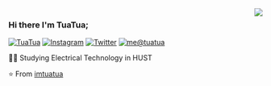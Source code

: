 <img align='right' src="https://github-readme-stats.vercel.app/api?username=imtuatua&show_icons=true">

### Hi there I'm TuaTua;

[![TuaTua](https://img.shields.io/static/v1?label=tuatua&message=%20&color=yellow&logo=Github&style=flat-square&logoColor=white)](https://github.com/imtuatua/)
[![Instagram](https://img.shields.io/static/v1?label=Instagram&message=%20&color=orange&logo=Instagram&style=flat-square&logoColor=white)](https://www.instagram.com/_tua_tua/)
[![Twitter](https://img.shields.io/static/v1?label=tuatua&message=%20&color=yellow&logo=Twitter&style=flat-square&logoColor=white)](https://twitter.com/im_tuatua/)
[![me@tuatua](https://img.shields.io/static/v1?label=me@tuatua&message=%20&color=red&logo=gmail&style=flat-square&logoColor=white)](mailto:tuatua.attaboy.dev.01@gmail.com)

  
👨‍🎓 Studying Electrical Technology in HUST

⭐️ From [imtuatua](https://github.com/imtuatua)

